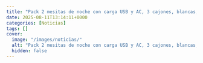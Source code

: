 ```yaml
---
title: "Pack 2 mesitas de noche con carga USB y AC, 3 cajones, blancas, por 79,99 €"
date: 2025-08-11T13:14:11+0000
categories: [Noticias]
tags: []
cover:
  image: "/images/noticias/"
  alt: "Pack 2 mesitas de noche con carga USB y AC, 3 cajones, blancas, por 79,99 €"
  hidden: false
---
```



